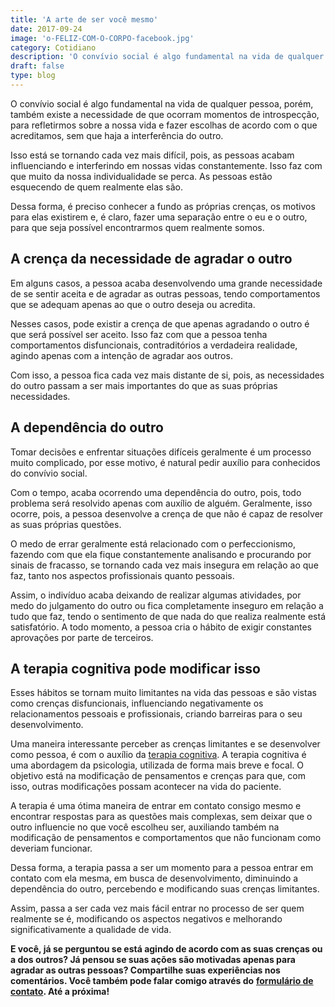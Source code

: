 ```yaml
---
title: 'A arte de ser você mesmo'
date: 2017-09-24
image: 'o-FELIZ-COM-O-CORPO-facebook.jpg'
category: Cotidiano
description: 'O convívio social é algo fundamental na vida de qualquer pessoa, porém, também existe a necessidade de que ocorram momentos de introspecção, para refle...'
draft: false
type: blog
---
```


O convívio social é algo fundamental na vida de qualquer pessoa, porém, também existe a necessidade de que ocorram momentos de introspecção, para refletirmos sobre a nossa vida e fazer escolhas de acordo com o que acreditamos, sem que haja a interferência do outro.

Isso está se tornando cada vez mais difícil, pois, as pessoas acabam influenciando e interferindo em nossas vidas constantemente. Isso faz com que muito da nossa individualidade se perca. As pessoas estão esquecendo de quem realmente elas são.

Dessa forma, é preciso conhecer a fundo as próprias crenças, os motivos para elas existirem e, é claro, fazer uma separação entre o eu e o outro, para que seja possível encontrarmos quem realmente somos.

## **A crença da necessidade de agradar o outro**

Em alguns casos, a pessoa acaba desenvolvendo uma grande necessidade de se sentir aceita e de agradar as outras pessoas, tendo comportamentos que se adequam apenas ao que o outro deseja ou acredita.

Nesses casos, pode existir a crença de que apenas agradando o outro é que será possível ser aceito. Isso faz com que a pessoa tenha comportamentos disfuncionais, contraditórios a verdadeira realidade, agindo apenas com a intenção de agradar aos outros.

Com isso, a pessoa fica cada vez mais distante de si, pois, as necessidades do outro passam a ser mais importantes do que as suas próprias necessidades.

## **A dependência do outro**

Tomar decisões e enfrentar situações difíceis geralmente é um processo muito complicado, por esse motivo, é natural pedir auxílio para conhecidos do convívio social.

Com o tempo, acaba ocorrendo uma dependência do outro, pois, todo problema será resolvido apenas com auxílio de alguém. Geralmente, isso ocorre, pois, a pessoa desenvolve a crença de que não é capaz de resolver as suas próprias questões.

O medo de errar geralmente está relacionado com o perfeccionismo, fazendo com que ela fique constantemente analisando e procurando por sinais de fracasso, se tornando cada vez mais insegura em relação ao que faz, tanto nos aspectos profissionais quanto pessoais.

Assim, o indivíduo acaba deixando de realizar algumas atividades, por medo do julgamento do outro ou fica completamente inseguro em relação a tudo que faz, tendo o sentimento de que nada do que realiza realmente está satisfatório. A todo momento, a pessoa cria o hábito de exigir constantes aprovações por parte de terceiros.

## **A terapia cognitiva pode modificar isso**

Esses hábitos se tornam muito limitantes na vida das pessoas e são vistas como crenças disfuncionais, influenciando negativamente os relacionamentos pessoais e profissionais, criando barreiras para o seu desenvolvimento.

Uma maneira interessante perceber as crenças limitantes e se desenvolver como pessoa, é com o auxílio da [terapia cognitiva](/como-funciona-a-terapia-cognitiva-comportamental/). A terapia cognitiva é uma abordagem da psicologia, utilizada de forma mais breve e focal. O objetivo está na modificação de pensamentos e crenças para que, com isso, outras modificações possam acontecer na vida do paciente.

A terapia é uma ótima maneira de entrar em contato consigo mesmo e encontrar respostas para as questões mais complexas, sem deixar que o outro influencie no que você escolheu ser, auxiliando também na modificação de pensamentos e comportamentos que não funcionam como deveriam funcionar.

Dessa forma, a terapia passa a ser um momento para a pessoa entrar em contato com ela mesma, em busca de desenvolvimento, diminuindo a dependência do outro, percebendo e modificando suas crenças limitantes.

Assim, passa a ser cada vez mais fácil entrar no processo de ser quem realmente se é, modificando os aspectos negativos e melhorando significativamente a qualidade de vida.

**E você, já se perguntou se está agindo de acordo com as suas crenças ou a dos outros? Já pensou se suas ações são motivadas apenas para agradar as outras pessoas? Compartilhe suas experiências nos comentários. Você também pode falar comigo através do** [**formulário de contato**](/contato/)**. Até a próxima!**
